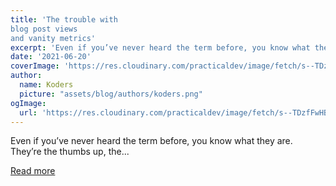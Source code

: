 ```yaml
---
title: 'The trouble with 
blog post views 
and vanity metrics'
excerpt: 'Even if you’ve never heard the term before, you know what they are.   They’re the thumbs up, the...'
date: '2021-06-20'
coverImage: 'https://res.cloudinary.com/practicaldev/image/fetch/s--TDzfFwHB--/c_imagga_scale,f_auto,fl_progressive,h_420,q_auto,w_1000/https://dev-to-uploads.s3.amazonaws.com/uploads/articles/3x72lh3ctdeewg58ezmj.png'
author:
  name: Koders
  picture: "assets/blog/authors/koders.png"
ogImage:
  url: 'https://res.cloudinary.com/practicaldev/image/fetch/s--TDzfFwHB--/c_imagga_scale,f_auto,fl_progressive,h_420,q_auto,w_1000/https://dev-to-uploads.s3.amazonaws.com/uploads/articles/3x72lh3ctdeewg58ezmj.png'
---
```


Even if you’ve never heard the term before, you know what they are.   They’re the thumbs up, the...

[Read more](https://dev.to/helenanders26/the-trouble-with-blog-post-views-and-vanity-metrics-2al5)
